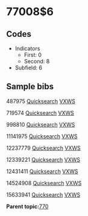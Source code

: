 # 77008$6

## Codes

-   Indicators
    -   First: 0
    -   Second: 8
-   Subfield: 6

## Sample bibs

487975 [Quicksearch](https://search.library.yale.edu/catalog/487975) [VXWS](http://prodorbis.library.yale.edu:7014/vxws/GetHoldingsService?bibId=487975)

719574 [Quicksearch](https://search.library.yale.edu/catalog/719574) [VXWS](http://prodorbis.library.yale.edu:7014/vxws/GetHoldingsService?bibId=719574)

998810 [Quicksearch](https://search.library.yale.edu/catalog/998810) [VXWS](http://prodorbis.library.yale.edu:7014/vxws/GetHoldingsService?bibId=998810)

11141975 [Quicksearch](https://search.library.yale.edu/catalog/11141975) [VXWS](http://prodorbis.library.yale.edu:7014/vxws/GetHoldingsService?bibId=11141975)

12237779 [Quicksearch](https://search.library.yale.edu/catalog/12237779) [VXWS](http://prodorbis.library.yale.edu:7014/vxws/GetHoldingsService?bibId=12237779)

12339221 [Quicksearch](https://search.library.yale.edu/catalog/12339221) [VXWS](http://prodorbis.library.yale.edu:7014/vxws/GetHoldingsService?bibId=12339221)

12431411 [Quicksearch](https://search.library.yale.edu/catalog/12431411) [VXWS](http://prodorbis.library.yale.edu:7014/vxws/GetHoldingsService?bibId=12431411)

14524908 [Quicksearch](https://search.library.yale.edu/catalog/14524908) [VXWS](http://prodorbis.library.yale.edu:7014/vxws/GetHoldingsService?bibId=14524908)

15633941 [Quicksearch](https://search.library.yale.edu/catalog/15633941) [VXWS](http://prodorbis.library.yale.edu:7014/vxws/GetHoldingsService?bibId=15633941)

**Parent topic:**[770](../../tags/770/770.md)

